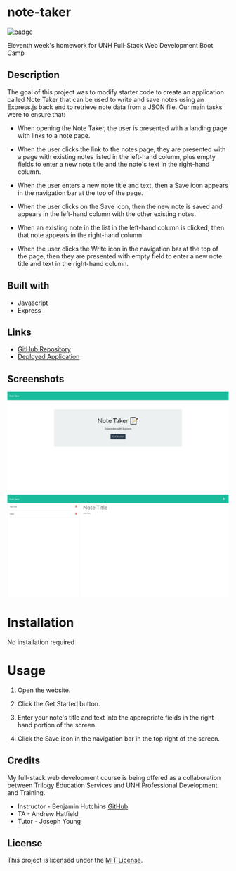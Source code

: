 # note-taker

[![badge](https://img.shields.io/badge/license-MIT-green)](https://choosealicense.com/licenses/mit)

Eleventh week's homework for UNH Full-Stack Web Development Boot Camp

## Description

The goal of this project was to modify starter code to create an application called Note Taker that can be used to write and save notes using an Express.js back end to retrieve note data from a JSON file. Our main tasks were to ensure that:

* When opening the Note Taker, the user is presented with a landing page with links to a note page.

* When the user clicks the link to the notes page, they are presented with a page with existing notes listed in the left-hand column, plus empty fields to enter a new note title and the note's text in the right-hand column.

* When the user enters a new note title and text, then a Save icon appears in the navigation bar at the top of the page.

* When the user clicks on the Save icon, then the new note is saved and appears in the left-hand column with the other existing notes.

* When an existing note in the list in the left-hand column is clicked, then that note appears in the right-hand column. 

* When the user clicks the Write icon in the navigation bar at the top of the page, then they are presented with empty field to enter a new note title and text in the right-hand column.

## Built with

* Javascript
* Express

## Links

* [GitHub Repository](https://github.com/shabobble/note-taker)
* [Deployed Application](https://gentle-thicket-66042.herokuapp.com/)

## Screenshots

![Landing Page](/Assets/HomeScreenshot.png)
![Note Page](/Assets/AppScreenshot.png)

# Installation

No installation required

# Usage

1. Open the website.

2. Click the Get Started button.

3. Enter your note's title and text into the appropriate fields in the right-hand portion of the screen.

4. Click the Save icon in the navigation bar in the top right of the screen.

## Credits

My full-stack web development course is being offered as a collaboration between Trilogy Education Services and UNH Professional Development and Training.

* Instructor - Benjamin Hutchins [GitHub](https://github.com/benhutchins)
* TA - Andrew Hatfield
* Tutor - Joseph Young

## __License__ 

 This project is licensed under the [MIT License](https://choosealicense.com/licenses/mit). 